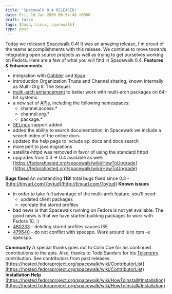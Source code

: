 ```yaml
---
title: 'Spacewalk 0.4 RELEASED!'
date: Fri, 16 Jan 2009 00:54:46 +0000
draft: false
tags: [Java, Linux, spacewalk]
type: post
---
```


Today we released [Spacewalk](https://fedorahosted.org/spacewalk/wiki/WikiStart) 0.4! It was an amazing release, I'm proud of the teams accomplishments with this release. We continue to move towards integrating open source projects as well as trying to get ourselves working on Fedora. Here are a few of what you will find in Spacewalk 0.4. **Features & Enhancements**

*   integration with [Cobbler](https://fedorahosted.org/cobbler/) and [Koan](http://git.fedoraproject.org/git/koan)
*   introduction Organization Trusts and Channel sharing, known internally as Multi-Org II: The Sequel.
*   [multi-arch enhancement](https://fedorahosted.org/spacewalk/wiki/MultiArchEnhancements) to better work with multi-arch packages on 64-bit systems.
*   a new set of [APIs](https://fedorahosted.org/spacewalk/wiki/ApiAdditions), including the following namespaces:
    *   channel.access.\*
    *   channel.org.\*
    *   package.\*
*   [SELinux](https://fedorahosted.org/spacewalk/wiki/Features/SELinux) support added
*   added the ability to search documentation, in Spacewalk we include a search index of the online docs.
*   updated the help page to include api docs and docs search
*   more perl to java migrations
*   satellite-httpd was removed in favor of using the standard httpd
*   upgrades from 0.3 -> 0.4 available as well: [https://fedorahosted.org/spacewalk/wiki/HowToUpgrade](https://fedorahosted.org/spacewalk/wiki/HowToUpgrade)

**Bugs fixed** An outstanding **118**! total bugs fixed since 0.3 - [http://tinyurl.com/7oytud](http://tinyurl.com/7oytud) **Known issues**

*   in order to take full advantage of the multi-arch feature, you'll need:
    *   updated client packages
    *   recreate the stored profiles
*   bad news is that Spacewalk running on Fedora is not yet available. The good news is that we have started building packages to work with Fedora 10. :)
*   [480233](https://bugzilla.redhat.com/show_bug.cgi?id=480233) - deleting stored profiles causes ISE
*   [479640](https://bugzilla.redhat.com/show_bug.cgi?id=479640) - do not conflict with specspo. Work around is to rpm -e specspo.

**Community** A special thanks goes out to Colin Coe for his continued contributions to the apis. Also, thanks to Todd Sanders for his [Telemetry](http://git.fedorahosted.org/git/spacewalk.git/?p=spacewalk.git;a=tree;f=playpen/Telemetry;h=4e91ff77608dda08f262834d0ada9250fb385161;hb=HEAD) contribution. See contributors from past releases: [https://hosted.fedoraproject.org/spacewalk/wiki/ContributorList](https://hosted.fedoraproject.org/spacewalk/wiki/ContributorList) **Installation Help** [https://hosted.fedoraproject.org/spacewalk/wiki/HowToInstall#Installation](https://hosted.fedoraproject.org/spacewalk/wiki/HowToInstall#Installation)